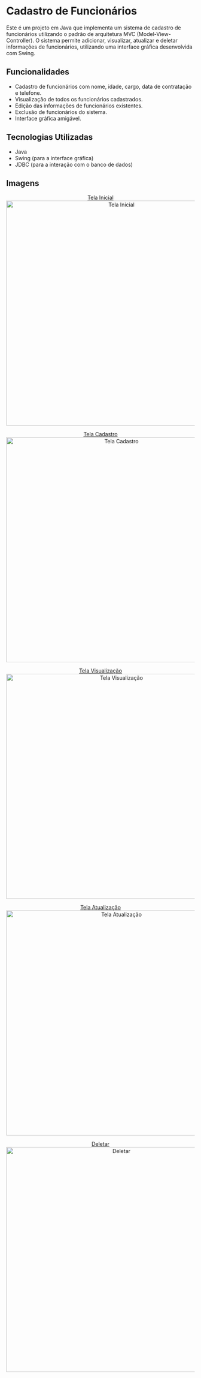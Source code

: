 # Cadastro de Funcionários

Este é um projeto em Java que implementa um sistema de cadastro de funcionários utilizando o padrão de arquitetura MVC (Model-View-Controller). O sistema permite adicionar, visualizar, atualizar e deletar informações de funcionários, utilizando uma interface gráfica desenvolvida com Swing.

## Funcionalidades

- Cadastro de funcionários com nome, idade, cargo, data de contratação e telefone.
- Visualização de todos os funcionários cadastrados.
- Edição das informações de funcionários existentes.
- Exclusão de funcionários do sistema.
- Interface gráfica amigável.

## Tecnologias Utilizadas

- Java
- Swing (para a interface gráfica)
- JDBC (para a interação com o banco de dados)

## Imagens

<div align="center">

 <u>Tela Inicial</u> 
  <img src="https://github.com/user-attachments/assets/0b52fa56-bdfa-4d9c-824b-89217e491d26" alt="Tela Inicial" width="600"/>

  <u>Tela Cadastro</u>  
  <img src="https://github.com/user-attachments/assets/f0abed4e-dd58-45ab-b05f-e5933db4fcd3" alt="Tela Cadastro" width="600"/>

  <u>Tela Visualização</u>  
  <img src="https://github.com/user-attachments/assets/8b070770-e02c-4406-b418-4cf41fe732c3" alt="Tela Visualização" width="600"/>

  <u>Tela Atualização</u>  
  <img src="https://github.com/user-attachments/assets/6118c7d4-e0fd-4097-9617-09118a722296" alt="Tela Atualização" width="600"/>

  <u>Deletar</u>  
  <img src="https://github.com/user-attachments/assets/611d4483-b5de-4b69-922f-9166c5d5d86b" alt="Deletar" width="600"/>

</div>
